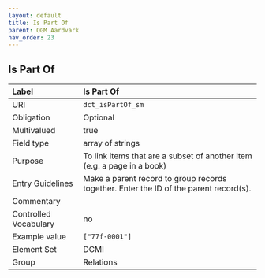 ```yaml
---
layout: default
title: Is Part Of
parent: OGM Aardvark
nav_order: 23
---
```


## Is Part Of

| Label                 | Is Part Of |
| :-------------------- | :----------|
| URI                   | `dct_isPartOf_sm` |
| Obligation            | Optional |
| Multivalued           | true |
| Field type            | array of strings |
| Purpose               | To link items that are a subset of another item (e.g. a page in a book) |
| Entry Guidelines      | Make a parent record to group records together. Enter the ID of the parent record(s). |
| Commentary            | |
| Controlled Vocabulary | no |
| Example value         | `["77f-0001"]` |
| Element Set           | DCMI |
| Group                 | Relations |
